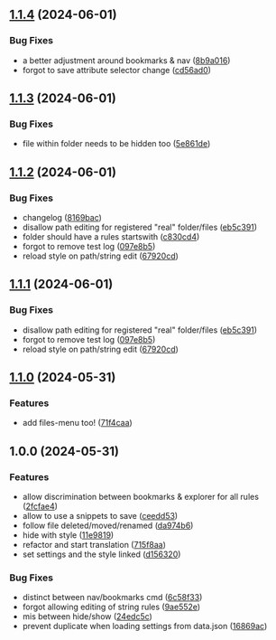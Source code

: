 ## [1.1.4](https://github.com/Mara-Li/obsidian-explorer-hidder/compare/1.1.3...1.1.4) (2024-06-01)
### Bug Fixes

* a better adjustment around bookmarks & nav ([8b9a016](https://github.com/Mara-Li/obsidian-explorer-hidder/commit/8b9a016e8bdaa2e98dd3ecb907b44041f70de199))
* forgot to save attribute selector change ([cd56ad0](https://github.com/Mara-Li/obsidian-explorer-hidder/commit/cd56ad08fbe5819a441f2ebafb20c82d5e6cc010))

## [1.1.3](https://github.com/Mara-Li/obsidian-explorer-hidder/compare/1.1.2...1.1.3) (2024-06-01)
### Bug Fixes

* file within folder needs to be hidden too ([5e861de](https://github.com/Mara-Li/obsidian-explorer-hidder/commit/5e861de1f451f76217b3bc25ce16a9350b866999))

## [1.1.2](https://github.com/Mara-Li/obsidian-explorer-hidder/compare/1.1.0...1.1.2) (2024-06-01)
### Bug Fixes

* changelog ([8169bac](https://github.com/Mara-Li/obsidian-explorer-hidder/commit/8169baca4860671cddddd6ba69d7510b2a0fd6ec))
* disallow path editing for registered "real" folder/files ([eb5c391](https://github.com/Mara-Li/obsidian-explorer-hidder/commit/eb5c391729cbe7796d8c9256350db7a22961cbb3))
* folder should have a rules startswith ([c830cd4](https://github.com/Mara-Li/obsidian-explorer-hidder/commit/c830cd4719f72fa8e8ca9aaa0cc577e015ae17f0))
* forgot to remove test log ([097e8b5](https://github.com/Mara-Li/obsidian-explorer-hidder/commit/097e8b508eb6d6ecfbf5ad5fba2b474a49e2ea46))
* reload style on path/string edit ([67920cd](https://github.com/Mara-Li/obsidian-explorer-hidder/commit/67920cd857afe5c664fe00d66d179980046fab32))

## [1.1.1](https://github.com/Mara-Li/obsidian-explorer-hidder/compare/1.1.0...1.1.1) (2024-06-01)
### Bug Fixes

* disallow path editing for registered "real" folder/files ([eb5c391](https://github.com/Mara-Li/obsidian-explorer-hidder/commit/eb5c391729cbe7796d8c9256350db7a22961cbb3))
* forgot to remove test log ([097e8b5](https://github.com/Mara-Li/obsidian-explorer-hidder/commit/097e8b508eb6d6ecfbf5ad5fba2b474a49e2ea46))
* reload style on path/string edit ([67920cd](https://github.com/Mara-Li/obsidian-explorer-hidder/commit/67920cd857afe5c664fe00d66d179980046fab32))

## [1.1.0](https://github.com/Mara-Li/obsidian-explorer-hidder/compare/1.0.0...1.1.0) (2024-05-31)
### Features

* add files-menu too! ([71f4caa](https://github.com/Mara-Li/obsidian-explorer-hidder/commit/71f4caa150b1b20c5e9aa4c7f95acbb3e242be9a))

## 1.0.0 (2024-05-31)
### Features

* allow discrimination between bookmarks & explorer for all rules ([2fcfae4](https://github.com/Mara-Li/obsidian-explorer-hidder/commit/2fcfae49b4c0610845023ea06a718768a5061d9d))
* allow to use a snippets to save ([ceedd53](https://github.com/Mara-Li/obsidian-explorer-hidder/commit/ceedd53b457963d9cbbefc581fb411a4eabe446d))
* follow file deleted/moved/renamed ([da974b6](https://github.com/Mara-Li/obsidian-explorer-hidder/commit/da974b69a5bd56d5bb7fbbfae81f9af7280ba1f8))
* hide with style ([11e9819](https://github.com/Mara-Li/obsidian-explorer-hidder/commit/11e9819164b6107778a04ae87bac415f40af6bbb))
* refactor and start translation ([715f8aa](https://github.com/Mara-Li/obsidian-explorer-hidder/commit/715f8aa30d9f43bc80bb1841645ac0e13bbdd63d))
* set settings and the style linked ([d156320](https://github.com/Mara-Li/obsidian-explorer-hidder/commit/d1563209e0e068da458fb1c000d243b3d151d708))

### Bug Fixes

* distinct between nav/bookmarks cmd ([6c58f33](https://github.com/Mara-Li/obsidian-explorer-hidder/commit/6c58f33fb28a02b2cb4eee34c948291359db9e27))
* forgot allowing editing of string rules ([9ae552e](https://github.com/Mara-Li/obsidian-explorer-hidder/commit/9ae552ed1ea68518e0923c4d5d032c3f55ea1360))
* mis between hide/show ([24edc5c](https://github.com/Mara-Li/obsidian-explorer-hidder/commit/24edc5c0f7c31737d8ee1308ca2a25fecd9b78f8))
* prevent duplicate when loading settings from data.json ([16869ac](https://github.com/Mara-Li/obsidian-explorer-hidder/commit/16869ac92aea3e761d908f702acbbf7d263a14b6))